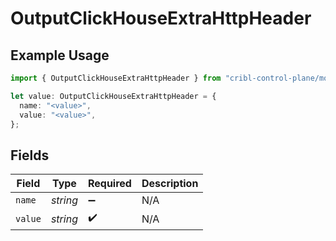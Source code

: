 # OutputClickHouseExtraHttpHeader

## Example Usage

```typescript
import { OutputClickHouseExtraHttpHeader } from "cribl-control-plane/models";

let value: OutputClickHouseExtraHttpHeader = {
  name: "<value>",
  value: "<value>",
};
```

## Fields

| Field              | Type               | Required           | Description        |
| ------------------ | ------------------ | ------------------ | ------------------ |
| `name`             | *string*           | :heavy_minus_sign: | N/A                |
| `value`            | *string*           | :heavy_check_mark: | N/A                |
